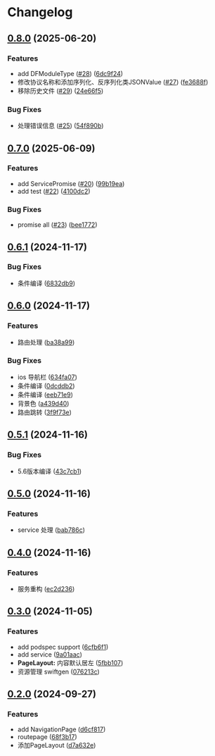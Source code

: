 # Changelog

## [0.8.0](https://github.com/yaochenfeng/DFService/compare/v0.7.0...v0.8.0) (2025-06-20)


### Features

* add DFModuleType ([#28](https://github.com/yaochenfeng/DFService/issues/28)) ([6dc9f24](https://github.com/yaochenfeng/DFService/commit/6dc9f2463e195a1ae73aec379381ee2c5d89624a))
* 修改协议名称和添加序列化、反序列化类JSONValue ([#27](https://github.com/yaochenfeng/DFService/issues/27)) ([fe3688f](https://github.com/yaochenfeng/DFService/commit/fe3688fb6493276916ffccf302178e8d4d68581a))
* 移除历史文件 ([#29](https://github.com/yaochenfeng/DFService/issues/29)) ([24e66f5](https://github.com/yaochenfeng/DFService/commit/24e66f5ece8bc0e3a2149353e35c70f130454bb0))


### Bug Fixes

* 处理错误信息 ([#25](https://github.com/yaochenfeng/DFService/issues/25)) ([54f890b](https://github.com/yaochenfeng/DFService/commit/54f890bdb1da377a1817785a4fee8bf0d5dd858c))

## [0.7.0](https://github.com/foxdock/DFService/compare/v0.6.1...v0.7.0) (2025-06-09)


### Features

* add ServicePromise ([#20](https://github.com/foxdock/DFService/issues/20)) ([99b19ea](https://github.com/foxdock/DFService/commit/99b19ea3982295c77f5fc23cfefff7a01ee1b52a))
* add test ([#22](https://github.com/foxdock/DFService/issues/22)) ([4100dc2](https://github.com/foxdock/DFService/commit/4100dc268e948b0e132d47e15b6eafcdabcbcef7))


### Bug Fixes

* promise all ([#23](https://github.com/foxdock/DFService/issues/23)) ([bee1772](https://github.com/foxdock/DFService/commit/bee1772d876d01c726cca4c0e6641daf2a6d9e28))

## [0.6.1](https://github.com/foxdock/DFService/compare/v0.6.0...v0.6.1) (2024-11-17)


### Bug Fixes

* 条件编译 ([6832db9](https://github.com/foxdock/DFService/commit/6832db91f5d7a4905e4e52907d9f82e1981772c9))

## [0.6.0](https://github.com/foxdock/DFService/compare/v0.5.1...v0.6.0) (2024-11-17)


### Features

* 路由处理 ([ba38a99](https://github.com/foxdock/DFService/commit/ba38a990ad1bf01a13b50149187c338ee7cc5777))


### Bug Fixes

* ios 导航栏 ([634fa07](https://github.com/foxdock/DFService/commit/634fa0744682109795e7b7101dd0cf49bde0d52a))
* 条件编译 ([0dcddb2](https://github.com/foxdock/DFService/commit/0dcddb28cc9a192cbe68c27d16c01d007093e79e))
* 条件编译 ([eeb71e9](https://github.com/foxdock/DFService/commit/eeb71e965bfc4e6443896109036f5555ba68611e))
* 背景色 ([a439d40](https://github.com/foxdock/DFService/commit/a439d40c7164f889c3ba0f5cef9436ebc8c129d4))
* 路由跳转 ([3f9f73e](https://github.com/foxdock/DFService/commit/3f9f73efc6fd2ac3ae779a1d78c7d35759766c83))

## [0.5.1](https://github.com/foxdock/DFService/compare/v0.5.0...v0.5.1) (2024-11-16)


### Bug Fixes

* 5.6版本编译 ([43c7cb1](https://github.com/foxdock/DFService/commit/43c7cb1800734daac1c15e3541ef326f67f98f2a))

## [0.5.0](https://github.com/foxdock/DFService/compare/v0.4.1...v0.5.0) (2024-11-16)


### Features

* service 处理 ([bab786c](https://github.com/foxdock/DFService/commit/bab786cfb760d5d56f1cc2c11e6880e60563464f))

## [0.4.0](https://github.com/foxdock/DFService/compare/v0.3.0...v0.4.0) (2024-11-16)


### Features

* 服务重构 ([ec2d236](https://github.com/foxdock/DFService/commit/ec2d236ec0127ea4facd693f1edf6acd52f8deb8))

## [0.3.0](https://github.com/foxdock/DFService/compare/v0.2.0...v0.3.0) (2024-11-05)


### Features

* add podspec support ([6cfb6f1](https://github.com/foxdock/DFService/commit/6cfb6f1b26b2d25146c64f7605c926f0f9990761))
* add service ([9a01aac](https://github.com/foxdock/DFService/commit/9a01aac4d459ad67bc4670c302ecd6d5e0202cbf))
* **PageLayout:** 内容默认居左 ([5fbb107](https://github.com/foxdock/DFService/commit/5fbb10726610b42353a97495cf1e018047b5efd3))
* 资源管理 swiftgen ([076213c](https://github.com/foxdock/DFService/commit/076213cbf1f8d85ad3017034ea25291e77281a67))

## [0.2.0](https://github.com/yaochenfeng/DFService/compare/v0.1.6...v0.2.0) (2024-09-27)


### Features

* add NavigationPage ([d6cf817](https://github.com/yaochenfeng/DFService/commit/d6cf81701e1ff4bab0ed546909ce3c336037f855))
* routepage ([68f3b17](https://github.com/yaochenfeng/DFService/commit/68f3b17bc92ee0b985f0d434e587ea4b86a556a8))
* 添加PageLayout ([d7a632e](https://github.com/yaochenfeng/DFService/commit/d7a632ee9592e46a009c4d868bf939854ebf889d))
